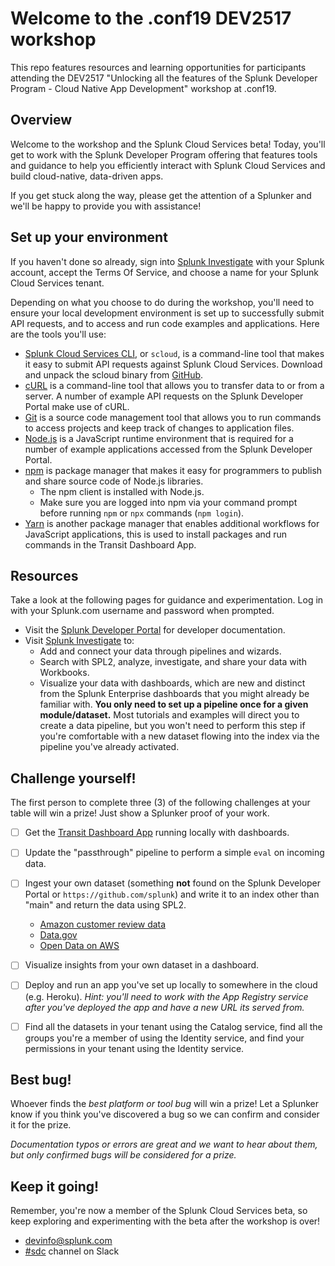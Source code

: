 # Welcome to the .conf19 DEV2517 workshop

This repo features resources and learning opportunities for participants attending the DEV2517 "Unlocking all the features of the Splunk Developer Program - Cloud Native App Development" workshop at .conf19.


## Overview

Welcome to the workshop and the Splunk Cloud Services beta! Today, you'll get to work with the Splunk Developer Program offering that features tools and guidance to help you efficiently interact with Splunk Cloud Services and build cloud-native, data-driven apps. 

If you get stuck along the way, please get the attention of a Splunker and we'll be happy to provide you with assistance!


## Set up your environment

If you haven't done so already, sign into [Splunk Investigate](https://si.scp.splunk.com) with your Splunk account, accept the Terms Of Service, and choose a name for your Splunk Cloud Services tenant.

Depending on what you choose to do during the workshop, you'll need to ensure your local development environment is set up to successfully submit API requests, and to access and run code examples and applications. Here are the tools you'll use: 

- [Splunk Cloud Services CLI](https://github.com/splunk/splunk-cloud-sdk-go/tree/master/cmd/scloud), or `scloud`, is a command-line tool that makes it easy to submit API requests against Splunk Cloud Services. Download and unpack the scloud binary from [GitHub](https://github.com/splunk/splunk-cloud-sdk-go/releases).
- [cURL](https://curl.haxx.se/dlwiz/?type=bin) is a command-line tool that allows you to transfer data to or from a server. A number of example API requests on the Splunk Developer Portal make use of cURL. 
- [Git](https://git-scm.com/book/en/v2/Getting-Started-Installing-Git) is a source code management tool that allows you to run commands to access projects and keep track of changes to application files.
- [Node.js](https://nodejs.org) is a JavaScript runtime environment that is required for a number of example applications accessed from the Splunk Developer Portal.
- [npm](https://www.npmjs.com/) is package manager that makes it easy for programmers to publish and share source code of Node.js libraries.
  - The npm client is installed with Node.js. 
  - Make sure you are logged into npm via your command prompt before running `npm` or `npx` commands (`npm login`).
- [Yarn](https://yarnpkg.com/en/docs/install) is another package manager that enables additional workflows for JavaScript applications, this is used to install packages and run commands in the Transit Dashboard App.


## Resources

Take a look at the following pages for guidance and experimentation. Log in with your Splunk.com username and password when prompted.

- Visit the [Splunk Developer Portal](https://developer.splunk.com/scs/) for developer documentation.
- Visit [Splunk Investigate](https://si.scp.splunk.com) to:
  - Add and connect your data through pipelines and wizards.
  - Search with SPL2, analyze, investigate, and share your data with Workbooks.
  - Visualize your data with dashboards, which are new and distinct from the Splunk Enterprise dashboards that you might already be familiar with.
  **You only need to set up a pipeline once for a given module/dataset.** 
  Most tutorials and examples will direct you to create a data pipeline, but you won't need to perform this step if you're comfortable with a new dataset flowing into the index via the pipeline you've already activated.


## Challenge yourself!

The first person to complete three (3) of the following challenges at your table will win a prize! Just show a Splunker proof of your work.
- [ ] Get the [Transit Dashboard App](https://github.com/splunk/conf19-scp-workshop/blob/master/README.md) running locally with dashboards.
- [ ] Update the "passthrough" pipeline to perform a simple `eval` on incoming data.
- [ ] Ingest your own dataset (something **not** found on the Splunk Developer Portal or `https://github.com/splunk`) and write it to an index other than "main" and return the data using SPL2.
  - [Amazon customer review data](https://s3.amazonaws.com/amazon-reviews-pds/readme.html)
  - [Data.gov](https://www.data.gov/)
  - [Open Data on AWS](https://registry.opendata.aws/)
- [ ] Visualize insights from your own dataset in a dashboard.
- [ ] Deploy and run an app you've set up locally to somewhere in the cloud (e.g. Heroku). 
      *Hint: you'll need to work with the App Registry service after you've deployed the app and have a new URL its served from.*
- [ ] Find all the datasets in your tenant using the Catalog service, find all the groups you're a member of using the Identity service, and find your permissions in your tenant using the Identity service.


## Best bug!

Whoever finds the *best platform or tool bug* will win a prize! Let a Splunker know if you think you've discovered a bug so we can confirm and consider it for the prize.

*Documentation typos or errors are great and we want to hear about them, but only confirmed bugs will be considered for a prize.*


## Keep it going!

Remember, you're now a member of the Splunk Cloud Services beta, so keep exploring and experimenting with the beta after the workshop is over! 
- <devinfo@splunk.com>
- [#sdc](https://splunkdevplatform.slack.com/messages/CD44RNV7G) channel on Slack
